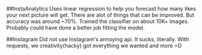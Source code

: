 ##InstaAnalytics
Uses linear regression to help you forecast how many likes your next picture will get. There are alot of things that can be improved. But accuracy was around ~70%. Trained the classifier on about 10K+ images. Probably could have done a better job fitting the model. 

##Instagram
Did not use Instagram's annoying api. It sucks, literally. With requests, we creativity(hacky) got everything we wanted and more =D
